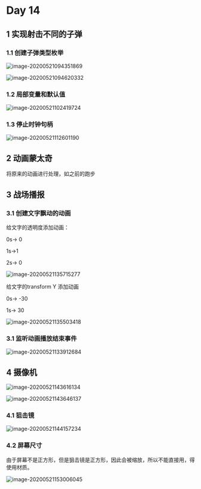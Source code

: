 # Day 14

## 1 实现射击不同的子弹

### 1.1 创建子弹类型枚举

![image-20200521094351869](C:\Users\JHxuhuan2\AppData\Roaming\Typora\typora-user-images\image-20200521094351869.png)

![image-20200521094620332](C:\Users\JHxuhuan2\AppData\Roaming\Typora\typora-user-images\image-20200521094620332.png)

### 1.2 局部变量和默认值

![image-20200521102419724](C:\Users\JHxuhuan2\AppData\Roaming\Typora\typora-user-images\image-20200521102419724.png)

### 1.3 停止时钟句柄

![image-20200521112601190](C:\Users\JHxuhuan2\AppData\Roaming\Typora\typora-user-images\image-20200521112601190.png)



## 2 动画蒙太奇

将原来的动画进行处理，如之前的跑步

## 3 战场播报

### 3.1 创建文字飘动的动画

给文字的透明度添加动画：

0s-> 0

1s->1

2s-> 0

![image-20200521135715277](C:\Users\JHxuhuan2\AppData\Roaming\Typora\typora-user-images\image-20200521135715277.png)

给文字的transform Y 添加动画

0s-> -30

1s-> 30

![image-20200521135503418](C:\Users\JHxuhuan2\AppData\Roaming\Typora\typora-user-images\image-20200521135503418.png)

### 3.1 监听动画播放结束事件

![image-20200521133912684](C:\Users\JHxuhuan2\AppData\Roaming\Typora\typora-user-images\image-20200521133912684.png)



## 4 摄像机

![image-20200521143616134](C:\Users\JHxuhuan2\AppData\Roaming\Typora\typora-user-images\image-20200521143616134.png)



![image-20200521143646137](C:\Users\JHxuhuan2\AppData\Roaming\Typora\typora-user-images\image-20200521143646137.png)

### 4.1 狙击镜

![image-20200521144157234](C:\Users\JHxuhuan2\AppData\Roaming\Typora\typora-user-images\image-20200521144157234.png)

### 4.2 屏幕尺寸

由于屏幕不是正方形，但是狙击镜是正方形，因此会被缩放，所以不能直接用，得使用材质。

![image-20200521153006045](C:\Users\JHxuhuan2\AppData\Roaming\Typora\typora-user-images\image-20200521153006045.png)